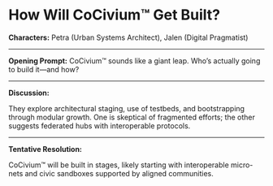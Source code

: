 # How Will CoCivium™ Get Built?

**Characters:** Petra (Urban Systems Architect), Jalen (Digital Pragmatist)

---

**Opening Prompt:** CoCivium™ sounds like a giant leap. Who’s actually going to build it—and how?

---

**Discussion:**

They explore architectural staging, use of testbeds, and bootstrapping through modular growth. One is skeptical of fragmented efforts; the other suggests federated hubs with interoperable protocols.

---

**Tentative Resolution:**

CoCivium™ will be built in stages, likely starting with interoperable micro-nets and civic sandboxes supported by aligned communities.


